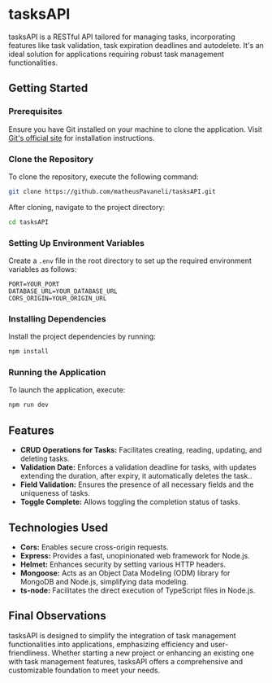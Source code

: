 # tasksAPI

tasksAPI is a RESTful API tailored for managing tasks, incorporating features like task validation, task expiration deadlines and autodelete. It's an ideal solution for applications requiring robust task management functionalities.

## Getting Started

### Prerequisites

Ensure you have Git installed on your machine to clone the application. Visit [Git's official site](https://git-scm.com/downloads) for installation instructions.

### Clone the Repository

To clone the repository, execute the following command:

```bash
git clone https://github.com/matheusPavaneli/tasksAPI.git
```

After cloning, navigate to the project directory:

```bash
cd tasksAPI
```

### Setting Up Environment Variables

Create a `.env` file in the root directory to set up the required environment variables as follows:

```env
PORT=YOUR_PORT
DATABASE_URL=YOUR_DATABASE_URL
CORS_ORIGIN=YOUR_ORIGIN_URL
```

### Installing Dependencies

Install the project dependencies by running:

```bash
npm install
```

### Running the Application

To launch the application, execute:

```bash
npm run dev
```

## Features

- **CRUD Operations for Tasks:** Facilitates creating, reading, updating, and deleting tasks.
- **Validation Date:** Enforces a validation deadline for tasks, with updates extending the duration, after expiry, it automatically deletes the task..
- **Field Validation:** Ensures the presence of all necessary fields and the uniqueness of tasks.
- **Toggle Complete:** Allows toggling the completion status of tasks.

## Technologies Used

- **Cors:** Enables secure cross-origin requests.
- **Express:** Provides a fast, unopinionated web framework for Node.js.
- **Helmet:** Enhances security by setting various HTTP headers.
- **Mongoose:** Acts as an Object Data Modeling (ODM) library for MongoDB and Node.js, simplifying data modeling.
- **ts-node:** Facilitates the direct execution of TypeScript files in Node.js.

## Final Observations

tasksAPI is designed to simplify the integration of task management functionalities into applications, emphasizing efficiency and user-friendliness. Whether starting a new project or enhancing an existing one with task management features, tasksAPI offers a comprehensive and customizable foundation to meet your needs.